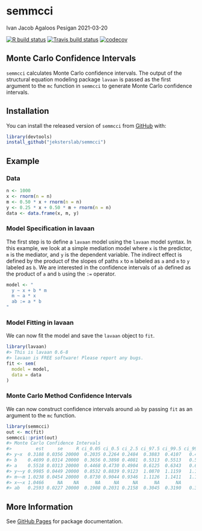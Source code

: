 semmcci
================
Ivan Jacob Agaloos Pesigan
2021-03-20

<!-- README.md is generated from README.Rmd. Please edit that file -->
<!-- badges: start -->

[![R build
status](https://github.com/jeksterslab/semmcci/workflows/R-CMD-check/badge.svg?branch=master)](https://github.com/jeksterslab/semmcci/actions?workflow=R-CMD-check)
[![Travis build
status](https://travis-ci.com/jeksterslab/semmcci.svg?branch=master)](https://travis-ci.com/jeksterslab/semmcci)
[![codecov](https://codecov.io/github/jeksterslab/semmcci/branch/master/graphs/badge.svg)](https://codecov.io/github/jeksterslab/semmcci)
<!-- badges: end -->

## Monte Carlo Confidence Intervals

`semmcci` calculates Monte Carlo confidence intervals. The output of the
structural equation modeling package `lavaan` is passed as the first
argument to the `mc` function in `semmcci` to generate Monte Carlo
confidence intervals.

## Installation

You can install the released version of `semmcci` from
[GitHub](https://github.com/jeksterslab/semmcci) with:

``` r
library(devtools)
install_github("jeksterslab/semmcci")
```

## Example

### Data

``` r
n <- 1000
x <- rnorm(n = n)
m <- 0.50 * x + rnorm(n = n)
y <- 0.25 * x + 0.50 * m + rnorm(n = n)
data <- data.frame(x, m, y)
```

### Model Specification in lavaan

The first step is to define a `lavaan` model using the `lavaan` model
syntax. In this example, we look at a simple mediation model where `x`
is the predictor, `m` is the mediator, and `y` is the dependent
variable. The indirect effect is defined by the product of the slopes of
paths `x` to `m` labeled as `a` and `m` to `y` labeled as `b`. We are
interested in the confidence intervals of `ab` defined as the product of
`a` and `b` using the `:=` operator.

``` r
model <- "
  y ~ x + b * m
  m ~ a * x
  ab := a * b
"
```

### Model Fitting in lavaan

We can now fit the model and save the `lavaan` object to `fit`.

``` r
library(lavaan)
#> This is lavaan 0.6-8
#> lavaan is FREE software! Please report any bugs.
fit <- sem(
  model = model,
  data = data
)
```

### Monte Carlo Method Confidence Intervals

We can now construct confidence intervals around `ab` by passing `fit`
as an argument to the `mc` function.

``` r
library(semmcci)
out <- mc(fit)
semmcci::print(out)
#> Monte Carlo Confidence Intervals
#>         est     se     R ci_0.05 ci_0.5 ci_2.5 ci_97.5 ci_99.5 ci_99.95
#> y~x  0.3188 0.0356 20000  0.2035 0.2264 0.2484  0.3883  0.4107   0.4384
#> b    0.4699 0.0314 20000  0.3656 0.3898 0.4081  0.5313  0.5513   0.5694
#> a    0.5518 0.0313 20000  0.4468 0.4730 0.4904  0.6125  0.6343   0.6525
#> y~~y 0.9985 0.0449 20000  0.8532 0.8839 0.9123  1.0870  1.1159   1.1439
#> m~~m 1.0238 0.0454 20000  0.8730 0.9044 0.9346  1.1126  1.1411   1.1706
#> x~~x 1.0466     NA    NA      NA     NA     NA      NA      NA       NA
#> ab   0.2593 0.0227 20000  0.1908 0.2031 0.2158  0.3045  0.3190   0.3375
```

## More Information

See [GitHub Pages](https://jeksterslab.github.io/semmcci/index.html) for
package documentation.
